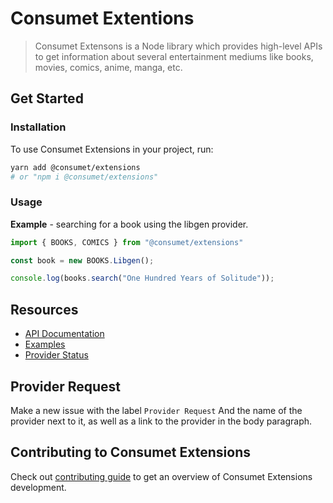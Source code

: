 # Consumet Extentions

> Consumet Extensons is a Node library which provides high-level APIs to get information about several entertainment mediums like books, movies, comics, anime, manga, etc.

## Get Started

### Installation

To use Consumet Extensions in your project, run:
```bash
yarn add @consumet/extensions
# or "npm i @consumet/extensions"
```

### Usage

**Example** - searching for a book using the libgen provider.
```ts
import { BOOKS, COMICS } from "@consumet/extensions"

const book = new BOOKS.Libgen();

console.log(books.search("One Hundred Years of Solitude"));
```

## Resources
* [API Documentation](https://github.com/consumet/extentions/blob/master/docs/api.md)
* [Examples](https://github.com/consumet/extentions/tree/master/examples)
* [Provider Status](https://github.com/consumet/providers-status/blob/main/README.md)

## Provider Request
Make a new issue with the label `Provider Request` And the name of the provider next to it, as well as a link to the provider in the body paragraph.

## Contributing to Consumet Extensions
Check out [contributing guide](https://github.com/consumet/extentions/blob/master/CONTRIBUTING.md) to get an overview of Consumet Extensions development.